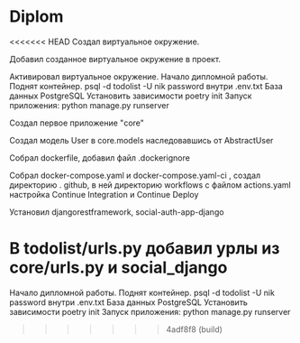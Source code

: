 # Diplom
<<<<<<< HEAD
Создал виртуальное окружение.

Добавил созданное виртуальное окружение в проект.

Активировал виртуальное окружение. Начало дипломной работы. Поднят контейнер. psql -d todolist -U nik password внутри .env.txt База данных PostgreSQL Установить зависимости poetry init Запуск приложения: python manage.py runserver

Создал первое приложение "core"

Создал модель User в core.models наследовавшись от AbstractUser

Собрал dockerfile, добавил файл .dockerignore

Собрал docker-compose.yaml и docker-compose.yaml-сi , создал директорию . github, в ней директорию workflows с файлом actions.yaml настройка Continue Integration и Continue Deploy

Установил djangorestframework, social-auth-app-django

В todolist/urls.py добавил урлы из core/urls.py и social_django
=======

Начало дипломной работы.
Поднят контейнер.
psql -d todolist -U nik
password внутри .env.txt
База данных PostgreSQL
Установить зависимости poetry init
Запуск приложения: python manage.py runserver
>>>>>>> 4adf8f8 (build)
